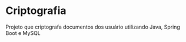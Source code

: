 # Criptografia
Projeto que criptografa documentos dos usuário utilizando Java, Spring Boot e MySQL 
